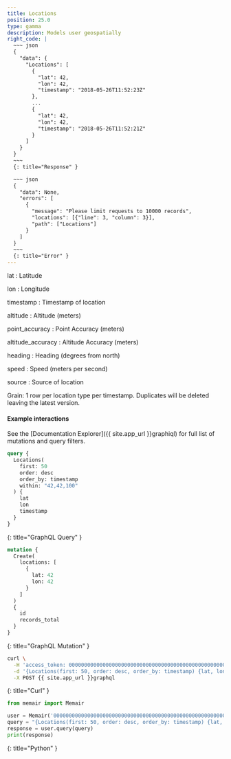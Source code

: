 ```yaml
---
title: Locations
position: 25.0
type: gamma
description: Models user geospatially
right_code: |
  ~~~ json
  {
    "data": {
      "Locations": [
        {
          "lat": 42,
          "lon": 42,
          "timestamp": "2018-05-26T11:52:23Z"
        },
        ...
        {
          "lat": 42,
          "lon": 42,
          "timestamp": "2018-05-26T11:52:21Z"
        }
      ]
    }
  }
  ~~~
  {: title="Response" }

  ~~~ json
  {
    "data": None,
    "errors": [
      {
        "message": "Please limit requests to 10000 records",
        "locations": [{"line": 3, "column": 3}],
        "path": ["Locations"]
      }
    ]
  }
  ~~~
  {: title="Error" }
---
```


lat
: Latitude

lon
: Longitude

timestamp
: Timestamp of location

altitude
: Altitude (meters)

point_accuracy
: Point Accuracy (meters)

altitude_accuracy
: Altitude Accuracy (meters)

heading
: Heading (degrees from north)

speed
: Speed (meters per second)

source
: Source of location

Grain: 1 row per location type per timestamp. Duplicates will be deleted leaving the latest version.

#### Example interactions

See the [Documentation Explorer]({{ site.app_url }}graphiql) for full list of mutations and query filters.

~~~ graphql
query {
  Locations(
    first: 50
    order: desc
    order_by: timestamp
    within: "42,42,100"
  ) {
    lat
    lon
    timestamp
  }
}
~~~
{: title="GraphQL Query" }

~~~ graphql
mutation {
  Create(
    locations: [
      {
        lat: 42
        lon: 42
      }
    ]
  )
  {
    id
    records_total
  }
}
~~~
{: title="GraphQL Mutation" }

~~~ bash
curl \
  -H 'access_token: 0000000000000000000000000000000000000000000000000000000000000000' \
  -d '{Locations(first: 50, order: desc, order_by: timestamp) {lat, lon, timestamp}}' \
  -X POST {{ site.app_url }}graphql
~~~
{: title="Curl" }

~~~ python
from memair import Memair

user = Memair('0000000000000000000000000000000000000000000000000000000000000000')
query = "{Locations(first: 50, order: desc, order_by: timestamp) {lat, lon, timestamp}}"
response = user.query(query)
print(response)
~~~
{: title="Python" }
